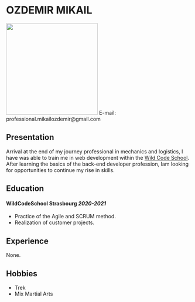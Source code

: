 # OZDEMIR MIKAIL
<img src="https://i.imgur.com/YKxGbmah.jpg" data-canonical-src="https://i.imgur.com/YKxGbmah.jpg" width="250" height="250" />
E-mail: professional.mikailozdemir@gmail.com

## Presentation

Arrival at the end of my journey
professional in mechanics and logistics, I have
was able to train me in web development within
the [Wild Code School](https://www.wildcodeschool.com/fr-FR).
After learning the basics of the 
back-end developer profession, Iam looking for
opportunities to continue my rise in skills.

## Education

#### WildCodeSchool Strasbourg _2020-2021_ 
- Practice of the Agile and SCRUM method.
- Realization of customer projects.

## Experience
None.

## Hobbies
 - Trek
 - Mix Martial Arts
